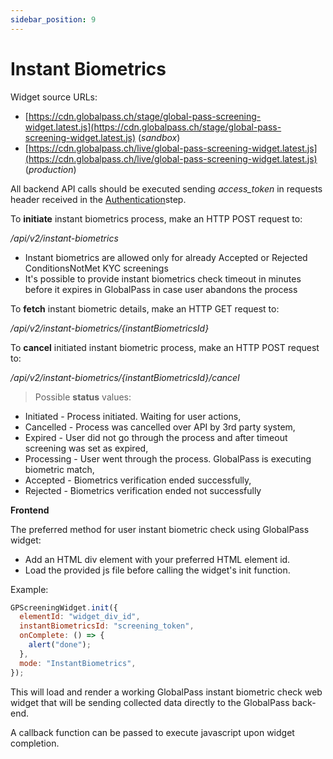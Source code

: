 ```yaml
---
sidebar_position: 9
---
```


# Instant Biometrics

Widget source URLs:

- [https://cdn.globalpass.ch/stage/global-pass-screening-widget.latest.js](https://cdn.globalpass.ch/stage/global-pass-screening-widget.latest.js) (_sandbox_)
- [https://cdn.globalpass.ch/live/global-pass-screening-widget.latest.js](https://cdn.globalpass.ch/live/global-pass-screening-widget.latest.js) (_production_)

All backend API calls should be executed sending _access_token_ in requests header received in the [Authentication](#_Authentication)step.

To **initiate** instant biometrics process, make an HTTP POST request to:

_/api/v2/instant-biometrics_

- Instant biometrics are allowed only for already Accepted or Rejected ConditionsNotMet KYC screenings
- It's possible to provide instant biometrics check timeout in minutes before it expires in GlobalPass in case user abandons the process

To **fetch** instant biometric details, make an HTTP GET request to:

_/api/v2/instant-biometrics/{instantBiometricsId}_

To **cancel** initiated instant biometric process, make an HTTP POST request to:

_/api/v2/instant-biometrics/{instantBiometricsId}/cancel_

> Possible **status** values:

- Initiated - Process initiated. Waiting for user actions,
- Cancelled - Process was cancelled over API by 3rd party system,
- Expired - User did not go through the process and after timeout screening was set as expired,
- Processing - User went through the process. GlobalPass is executing biometric match,
- Accepted - Biometrics verification ended successfully,
- Rejected - Biometrics verification ended not successfully

**Frontend**

The preferred method for user instant biometric check using GlobalPass widget:

- Add an HTML div element with your preferred HTML element id.
- Load the provided js file before calling the widget's init function.

Example:

```js
GPScreeningWidget.init({
  elementId: "widget_div_id",
  instantBiometricsId: "screening_token",
  onComplete: () => {
    alert("done");
  },
  mode: "InstantBiometrics",
});
```

This will load and render a working GlobalPass instant biometric check web widget that will be sending collected data directly to the GlobalPass back-end.

A callback function can be passed to execute javascript upon widget completion.

